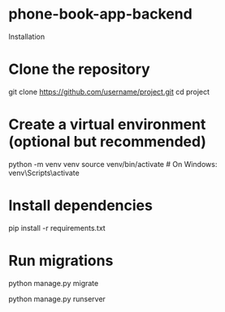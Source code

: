 # phone-book-app-backend

Installation
# Clone the repository
git clone https://github.com/username/project.git
cd project

# Create a virtual environment (optional but recommended)
python -m venv venv
source venv/bin/activate  # On Windows: venv\Scripts\activate

# Install dependencies
pip install -r requirements.txt

# Run migrations
python manage.py migrate

python manage.py runserver

